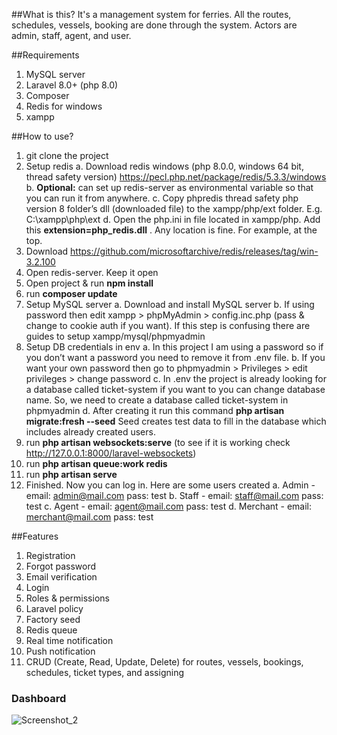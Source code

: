 

##What is this?
It's a management system for ferries. All the routes, schedules, vessels, booking are done through the system. Actors are admin, staff, agent, and user. 

##Requirements
1. MySQL server
2. Laravel 8.0+ (php 8.0)
3. Composer
4. Redis for windows
5. xampp


##How to use?
1. git clone the project
2. Setup redis
    a. Download redis windows (php 8.0.0, windows 64 bit, thread safety version) https://pecl.php.net/package/redis/5.3.3/windows
    b. **Optional:** can set up redis-server as environmental variable so that you can run it from anywhere.
    c. Copy phpredis thread safety php version 8 folder’s dll (downloaded file) to the xampp/php/ext folder. E.g. C:\xampp\php\ext
    d. Open the php.ini in file located in xampp/php. Add this **extension=php_redis.dll** . Any location is fine. For example, at the top.
3. Download https://github.com/microsoftarchive/redis/releases/tag/win-3.2.100
4. Open redis-server. Keep it open
5. Open project & run **npm install**
6. run **composer update**
7. Setup MySQL server
    a. Download and install MySQL server
    b. If using password then edit xampp > phpMyAdmin > config.inc.php (pass & change to cookie auth if you want). If this step is confusing there are guides to setup xampp/mysql/phpmyadmin
8. Setup DB credentials in env
    a. In this project I am using a password so if you don’t want a password you need to remove it from .env file.
    b. If you want your own password then go to phpmyadmin > Privileges > edit privileges > change password
    c. In .env the project is already looking for a database called ticket-system if you want to you can change database name. So, we need to create a database called ticket-system in phpmyadmin
    d. After creating it run this command **php artisan migrate:fresh --seed** Seed creates test data to fill in the database which includes already created users.
9. run **php artisan websockets:serve** (to see if it is working check http://127.0.0.1:8000/laravel-websockets)
10. run **php artisan queue:work redis**
11. run **php artisan serve**
12. Finished. Now you can log in. Here are some users created
    a. Admin -  email: admin@mail.com pass: test
    b. Staff -  email: staff@mail.com pass: test
    c. Agent -  email: agent@mail.com pass: test
    d. Merchant -  email: merchant@mail.com pass: test

##Features
1. Registration
2. Forgot password
3. Email verification
4. Login
5. Roles & permissions
6. Laravel policy
7. Factory seed
8. Redis queue
9. Real time notification
10. Push notification
11. CRUD (Create, Read, Update, Delete) for routes, vessels, bookings, schedules, ticket types, and assigning


### Dashboard
![Screenshot_2](https://user-images.githubusercontent.com/65016084/182113063-3a56ea6a-7afd-45a6-8bcc-5a9a9684568a.png)
